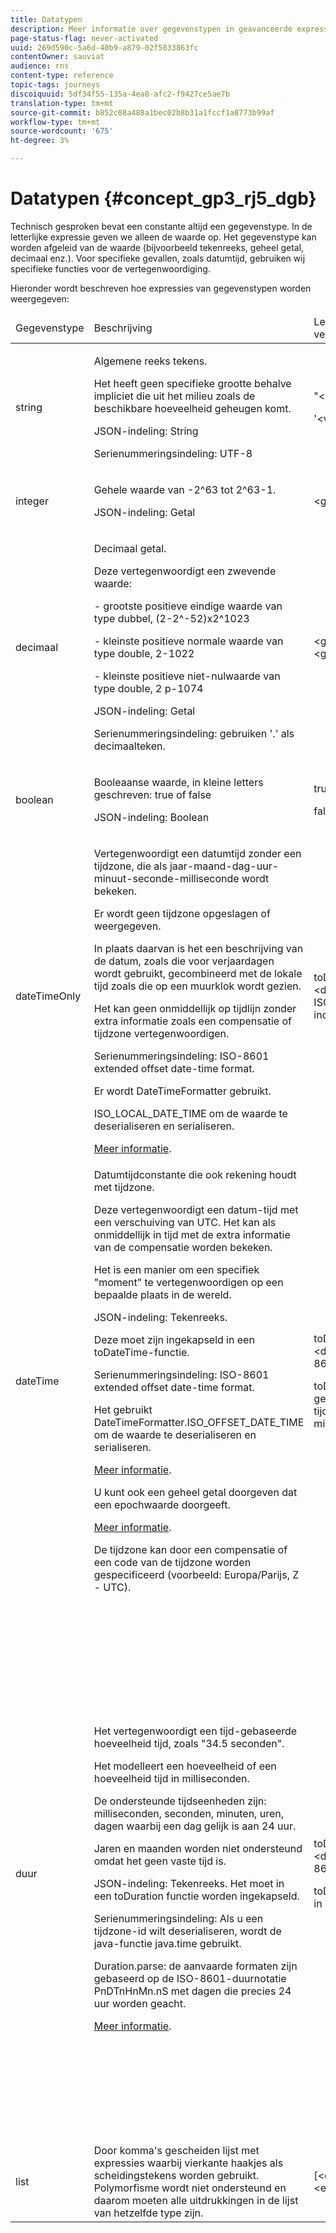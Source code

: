 ```yaml
---
title: Datatypen
description: Meer informatie over gegevenstypen in geavanceerde expressies
page-status-flag: never-activated
uuid: 269d590c-5a6d-40b9-a879-02f5033863fc
contentOwner: sauviat
audience: rns
content-type: reference
topic-tags: journeys
discoiquuid: 5df34f55-135a-4ea8-afc2-f9427ce5ae7b
translation-type: tm+mt
source-git-commit: b852c08a488a1bec02b8b31a1fccf1a8773b99af
workflow-type: tm+mt
source-wordcount: '675'
ht-degree: 3%

---
```



# Datatypen {#concept_gp3_rj5_dgb}

Technisch gesproken bevat een constante altijd een gegevenstype. In de letterlijke expressie geven we alleen de waarde op. Het gegevenstype kan worden afgeleid van de waarde (bijvoorbeeld tekenreeks, geheel getal, decimaal enz.). Voor specifieke gevallen, zoals datumtijd, gebruiken wij specifieke functies voor de vertegenwoordiging.

Hieronder wordt beschreven hoe expressies van gegevenstypen worden weergegeven:

<table>
    <thead>
        <tr>
        <td>Gegevenstype</td>
        <td>Beschrijving</td>
        <td>Letterlijke vertegenwoordiging</td>
        <td>Voorbeeld</td>
        </tr>
    </thead>
    <tbody>
    <tr>
        <td>string</td>
        <td><p>Algemene reeks tekens.</p><p>Het heeft geen specifieke grootte behalve impliciet die uit het milieu zoals de beschikbare hoeveelheid geheugen komt.</p><p>JSON-indeling: String</p><p>Serienummeringsindeling: UTF-8</p></td>
        <td><p>"&lt;value&gt;"</p><p>'&lt;value&gt;'</p></td>
        <td><p><pre>"hello world"</pre></p><p><pre>'hello world'</pre></p></td>
    </tr>
    <tr>
        <td>integer</td>
        <td><p>Gehele waarde van -2^63 tot 2^63-1.</p><p>JSON-indeling: Getal</p></td>
        <td>&lt;geheel getal&gt;</td>
        <td><p><pre>42</pre></p></td>
    </tr>
    <tr>
        <td>decimaal</td>
        <td><p>Decimaal getal.</p><p>Deze vertegenwoordigt een zwevende waarde:</p>
        <p>- grootste positieve eindige waarde van type dubbel, (2-2^-52)x2^1023</p>
        <p> - kleinste positieve normale waarde van type double, 2-1022</p>
        <p> - kleinste positieve niet-nulwaarde van type double, 2 p-1074</p><p>JSON-indeling: Getal</p><p>Serienummeringsindeling: gebruiken '.' als decimaalteken.</p></td>
        <td>&lt;geheel getal&gt;.&lt;geheel getal&gt;</td>
        <td><p><pre>3.14</pre></p></td>
    </tr>
    <tr>
        <td>boolean</td>
        <td><p>Booleaanse waarde, in kleine letters geschreven: true of false</p><p>JSON-indeling: Boolean</p></td>
        <td><p>true</p><p>false</p></td>
        <td><p><pre>true</pre></p></td>
    </tr>
    <tr>
        <td>dateTimeOnly</td>
        <td><p>Vertegenwoordigt een datumtijd zonder een tijdzone, die als jaar-maand-dag-uur-minuut-seconde-milliseconde wordt bekeken.</p><p>Er wordt geen tijdzone opgeslagen of weergegeven.</p><p>In plaats daarvan is het een beschrijving van de datum, zoals die voor verjaardagen wordt gebruikt, gecombineerd met de lokale tijd zoals die op een muurklok wordt gezien.</p><p>Het kan geen onmiddellijk op tijdlijn zonder extra informatie zoals een compensatie of tijdzone vertegenwoordigen.</p><p>Serienummeringsindeling: ISO-8601 extended offset date-time format.</p><p>Er wordt DateTimeFormatter gebruikt.</p><p>ISO_LOCAL_DATE_TIME om de waarde te deserialiseren en serialiseren.</p> <a href="https://docs.oracle.com/javase/8/docs/api/java/time/format/DateTimeFormatter.html#ISO_LOCAL_DATE_TIME">Meer informatie</a>.</td>
        <td><p>toDateTimeOnly("&lt;dateTimeOnly in ISO-8601-indeling&gt;")</p></td>
        <td></td>
    </tr>
    <tr>
        <td>dateTime</td>
        <td><p>Datumtijdconstante die ook rekening houdt met tijdzone.</p><p>Deze vertegenwoordigt een datum-tijd met een verschuiving van UTC. Het kan als onmiddellijk in tijd met de extra informatie van de compensatie worden bekeken. </p><p>Het is een manier om een specifiek "moment" te vertegenwoordigen op een bepaalde plaats in de wereld.</p><p>JSON-indeling: Tekenreeks.</p><p> Deze moet zijn ingekapseld in een toDateTime-functie.</p><p>
        Serienummeringsindeling: ISO-8601 extended offset date-time format.</p><p> Het gebruikt DateTimeFormatter.ISO_OFFSET_DATE_TIME om de waarde te deserialiseren en serialiseren.</p> <a href="https://docs.oracle.com/javase/8/docs/api/java/time/format/DateTimeFormatter.html#ISO_OFFSET_DATE_TIME">Meer informatie</a>. 
        <p>U kunt ook een geheel getal doorgeven dat een epochwaarde doorgeeft.</p> <a href="https://www.epochconverter.com/">Meer informatie</a>.</p>
        <p>De tijdzone kan door een compensatie of een code van de tijdzone worden gespecificeerd (voorbeeld: Europa/Parijs, Z - UTC).</p></td>
        <td><p>toDateTime("&lt;dateTime in ISO-8601-indeling&gt;")</p>
        <p>toDateTime(&lt;geheel-getalwaarde van een tijdperk in milliseconden&gt;)</p></td>
        <td><p><pre>toDateTime("1977-04-22T06:00:00Z")</pre></p><p><pre>toDateTime</pre></p><p><pre>("2011-12-03T15:15:30Z")</pre></p><p><pre>toDateTime</pre></p><p><pre>("2011-12-03T15:15:30.123Z")</pre></p><p><pre>toDateTime</pre></p><p><pre>("2011-12-03T15:15:30.123+02:00")</pre></p>
        <p><pre>toDateTime</pre></p><p><pre>("2011-12-03T15:15:30.123-00:20")</pre></p><p><pre>toDateTime(1560762190189)</pre></p></td>
    </tr>
    <tr>
        <td>duur</td>
        <td><p>Het vertegenwoordigt een tijd-gebaseerde hoeveelheid tijd, zoals "34.5 seconden".</p><p> Het modelleert een hoeveelheid of een hoeveelheid tijd in milliseconden.</p><p>De ondersteunde tijdseenheden zijn: milliseconden, seconden, minuten, uren, dagen waarbij een dag gelijk is aan 24 uur.</p><p> Jaren en maanden worden niet ondersteund omdat het geen vaste tijd is.</p><p>JSON-indeling: Tekenreeks. Het moet in een toDuration functie worden ingekapseld.</p><p>Serienummeringsindeling: Als u een tijdzone-id wilt deserialiseren, wordt de java-functie java.time gebruikt.</p><p>Duration.parse: de aanvaarde formaten zijn gebaseerd op de ISO-8601-duurnotatie PnDTnHnMn.nS met dagen die precies 24 uur worden geacht.</p><a href="https://docs.oracle.com/javase/8/docs/api/java/time/Duration.html#parse-java.lang.CharSequence-">Meer informatie</a>.</td>
        <td><p>toDuration("&lt;duration in ISO-8601 format&gt;")</p><p>toDuration(&lt;duration in milliseconds&gt;)</p></td>
        <td><p><pre>toDuration("PT5S") // 5 seconden</pre></p>
        <p><pre>toDuration(500) // </pre></p>
        <p><pre>500ms</pre></p>
        <p><pre>toDuration("PT20.345S") </pre></p>
        <p><pre>— parseert als "20,345 seconden"</pre></p>
        <p><pre>toDuration("PT15M") </pre></p>
        <p><pre> — parseert als "15 minuten"</pre></p>
        <p><pre>(waarbij een minuut 60 seconden is)</pre></p>
        <p><pre>toDuration("PT10H") </pre></p>
        <p><pre>— parseert als "10 uur"</pre></p>
        <p><pre>(waarbij een uur 3600 seconden is)</pre></p>
        <p><pre>toDuration("P2D") </pre></p>
        <p><pre>— parseert als "2 dagen"</pre></p>
        <p><pre>(waarbij een dag </pre></p>
        <p><pre>24 uur of 86400 seconden)</pre></p>
        <p><pre>toDuration("P2DT3H4M") </pre></p>
        <p><pre>— parseren als</pre></p>
        <p><pre>"2 dagen, 3 uur en 4 minuten"</pre></p>
        <p><pre>toDuration("P-6H3M") </pre></p>
        <p><pre>— parseren als</pre></p>
        <p><pre>"-6 uur en +3 minuten"</pre></p>
        <p><pre>toDuration("-P6H3M") </pre></p>
        <p><pre>— parseren als</pre></p>
        <p><pre>"-6 uur en -3 minuten"</pre></p>
        <p><pre>toDuration("-P-6H+3M") </pre></p>
        <p><pre>— parseren als</pre></p>
        <p><pre>"+6 uur en -3 minuten"</pre></p></td>
    </tr>
    <tr>
        <td>list</td>
        <td>Door komma's gescheiden lijst met expressies waarbij vierkante haakjes als scheidingstekens worden gebruikt. Polymorfisme wordt niet ondersteund en daarom moeten alle uitdrukkingen in de lijst van hetzelfde type zijn.</td>
        <td>[&lt;expression&gt;, &lt;expression&gt;, ... ]</td>
        <td><p><pre>["value1","value2"]</pre></p><p><pre>[3,5]</pre></p><p><pre>[toDuration(500),toDuration(800)]</pre></p></td>
    </tr>
    </tbody>
</table>
